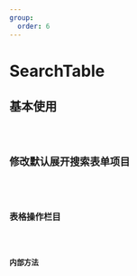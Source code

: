 ```yaml
---
group:
  order: 6
---
```


# SearchTable

## 基本使用

<code src="./demos/basic" />

## 修改默认展开搜索表单项目

<code src="./demos/defaultFieldCount" />

## 表格操作栏目

<code src="./demos/actions" />

## 内部方法

<code src="./demos/reload" />
